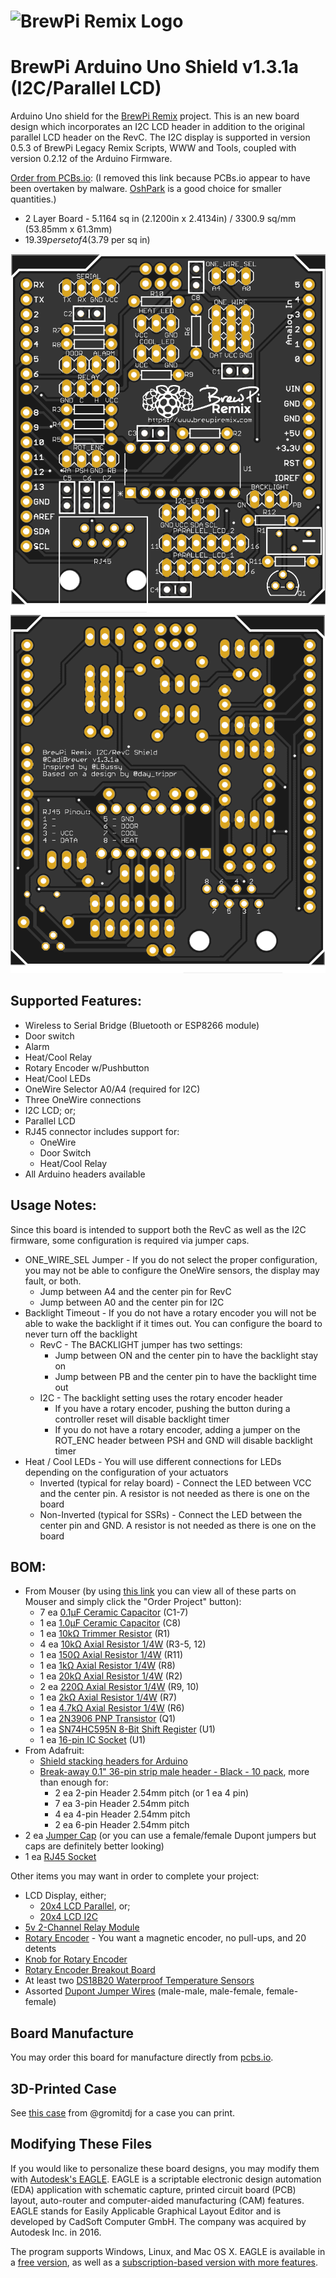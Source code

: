 # ![BrewPi Remix Logo](https://raw.githubusercontent.com/lbussy/brewpi-www-rmx/master/images/brewpi_logo.png)

# BrewPi Arduino Uno Shield v1.3.1a (I2C/Parallel LCD)

Arduino Uno shield for the [BrewPi Remix](https://www.brewpiremix.com) project. This is an new board design which incorporates an I2C LCD header in addition to the original parallel LCD header on the RevC.  The I2C display is supported in version 0.5.3 of BrewPi Legacy Remix Scripts, WWW and Tools, coupled with version 0.2.12 of the Arduino Firmware.

[Order from PCBs.io]():  (I removed this link because PCBs.io appear to have been overtaken by malware.  [OshPark](https://oshpark.com/) is a good choice for smaller quantities.)

- 2 Layer Board - 5.1164 sq in (2.1200in x 2.4134in) / 3300.9 sq/mm (53.85mm x 61.3mm)
- $19.39 per set of 4 ($3.79 per sq in)

![Board Top](Top.png) ![Board Top](Bottom.png)

## Supported Features:

  * Wireless to Serial Bridge (Bluetooth or ESP8266 module)
  * Door switch
  * Alarm
  * Heat/Cool Relay
  * Rotary Encoder w/Pushbutton
  * Heat/Cool LEDs
  * OneWire Selector A0/A4 (required for I2C)
  * Three OneWire connections
  * I2C LCD; or;
  * Parallel LCD
  * RJ45 connector includes support for:
    * OneWire
    * Door Switch
    * Heat/Cool Relay
  * All Arduino headers available

## Usage Notes:
Since this board is intended to support both the RevC as well as the I2C firmware, some configuration is required via jumper caps.

  - ONE_WIRE_SEL Jumper - If you do not select the proper configuration, you may not be able to configure the OneWire sensors, the display may fault, or both.
    - Jump between A4 and the center pin for RevC
    - Jump between A0 and the center pin for I2C
  - Backlight Timeout - If you do not have a rotary encoder you will not be able to wake the backlight if it times out.  You can configure the board to never turn off the backlight
    - RevC - The BACKLIGHT jumper has two settings:
      - Jump between ON and the center pin to have the backlight stay on
      - Jump between PB and the center pin to have the backlight time out
    - I2C - The backlight setting uses the rotary encoder header
      - If you have a rotary encoder, pushing the button during a controller reset will disable backlight timer
      - If you do not have a rotary encoder, adding a jumper on the ROT_ENC header between PSH and GND will disable backlight timer
  - Heat / Cool LEDs - You will use different connections for LEDs depending on the configuration of your actuators
    - Inverted (typical for relay board) - Connect the LED between VCC and the center pin.  A resistor is not needed as there is one on the board
    - Non-Inverted (typical for SSRs) - Connect the LED between the center pin and GND.  A resistor is not needed as there is one on the board

## BOM:

  * From Mouser (by using [this link](https://www.mouser.com/ProjectManager/ProjectDetail.aspx?AccessID=d74098d8b5) you can view all of these parts on Mouser and simply click the "Order Project" button):
    * 7 ea [0.1μF Ceramic Capacitor](https://www.mouser.com/ProductDetail/?qs=PmkNt%2FFLxQc4kNUCHU6a6Q%3D%3D) (C1-7)
    * 1 ea [1.0μF Ceramic Capacitor](https://www.mouser.com/ProductDetail/?qs=AQlKX63v8RtdX%2FUKFBhcig%3D%3D) (C8)
    * 1 ea [10kΩ Trimmer Resistor](https://www.mouser.com/ProductDetail/?qs=V3Em1enZyNPGF2%252BnCaKTKw%3D%3D) (R1)
    * 4 ea [10kΩ Axial Resistor 1/4W](https://www.mouser.com/ProductDetail/?qs=AtFvwFU%2F1FmCMXRebRRiVA%3D%3D) (R3-5, 12)
    * 1 ea [150Ω Axial Resistor 1/4W](https://www.mouser.com/ProductDetail/?qs=7jyBjEprRBipjkz1NPmruA%3D%3D) (R11)
    * 1 ea [1kΩ Axial Resistor 1/4W](https://www.mouser.com/ProductDetail/?qs=ddCg%252BR5cWn2sqOoxwN8P1g%3D%3D) (R8)
    * 1 ea [20kΩ Axial Resistor 1/4W](https://www.mouser.com/ProductDetail/KOA-Speer/MF1-4CC2002F?qs=sGAEpiMZZMu61qfTUdNhG%2Fir46E4ZSr2LQlauiwvExA%3D) (R2)
    * 2 ea [220Ω Axial Resistor 1/4W](https://www.mouser.com/ProductDetail/?qs=KVzGhl%2FcVV1aGF8Vc%2F%252BvDg%3D%3D) (R9, 10)
    * 1 ea [2kΩ Axial Resistor 1/4W](https://www.mouser.com/ProductDetail/?qs=iPPgFPFs9PM72iUDc08rBg%3D%3D) (R7)
    * 1 ea [4.7kΩ Axial Resistor 1/4W](https://www.mouser.com/ProductDetail/?qs=WbbykRgge7o4TK6QsdXS5A%3D%3D) (R6)
    * 1 ea [2N3906 PNP Transistor](https://www.mouser.com/ProductDetail/?qs=iN0KuJO79Kbn9o7a2lB4uA%3D%3D) (Q1)
    * 1 ea [SN74HC595N 8-Bit Shift Register](https://www.mouser.com/ProductDetail/?qs=IEl3ej0IqwBTHkYa8XPoMQ%3D%3D) (U1)
    * 1 ea [16-pin IC Socket](https://www.mouser.com/ProductDetail/?qs=5aG0NVq1C4zi9nx%252BGroISQ%3D%3D) (U1)
  * From Adafruit:
    * [Shield stacking headers for Arduino](https://www.adafruit.com/product/85)
    * [Break-away 0.1" 36-pin strip male header - Black - 10 pack](https://www.adafruit.com/product/392), more than enough for:
      * 2 ea 2-pin Header 2.54mm pitch (or 1 ea 4 pin)
      * 7 ea 3-pin Header 2.54mm pitch
      * 4 ea 4-pin Header 2.54mm pitch
      * 2 ea 6-pin Header 2.54mm pitch
  * 2 ea [Jumper Cap](https://www.amazon.com/ZYAMY-2-54mm-Standard-Circuit-Connection/dp/B077957RN7) (or you can use a female/female Dupont jumpers but caps are definitely better looking)
  * 1 ea [RJ45 Socket](https://www.aliexpress.com/item/High-Quality-20pcs-RJ45-8P8C-Computer-Internet-Network-PCB-Jack-Socket-Black/32736146888.html)

Other items you may want in order to complete your project:

  * LCD Display, either;
    * [20x4 LCD Parallel](https://www.amazon.com/SunFounder-Serial-Module-Arduino-Mega2560/dp/B071W8SW9R), or;
    * [20x4 LCD I2C](https://www.amazon.com/SunFounder-Serial-Module-Arduino-Mega2560/dp/B01GPUMP9C)
  * [5v 2-Channel Relay Module](https://www.amazon.com/gp/product/B00TMFVVG6)
  * [Rotary Encoder](https://www.mouser.com/ProductDetail/490-CZ11BR1E15FD120C)  - You want a magnetic encoder, no pull-ups, and 20 detents
  * [Knob for Rotary Encoder](https://www.mouser.com/ProductDetail/Eagle-Plastic-Devices/450-4763?qs=sGAEpiMZZMuiwDVLTMm01an1wsjHLopM%252Bn33k8wqz%252Bs%3D)
  * [Rotary Encoder Breakout Board](https://PCBs.io/share/zkPZ0)
  * At least two [DS18B20 Waterproof Temperature Sensors](https://www.amazon.com/gp/product/B01JKVRVNI)
  * Assorted [Dupont Jumper Wires](https://www.amazon.com/Multicolored-Breadboard-Dupont-Jumper-Wires/dp/B073X7P6N2) (male-male, male-female, female-female)

## Board Manufacture

You may order this board for manufacture directly from [pcbs.io](https://PCBs.io/share/zdeBw).

## 3D-Printed Case

See [this case](https://www.thingiverse.com/thing:3416312) from @gromitdj for a case you can print.

## Modifying These Files
If you would like to personalize these board designs, you may modify them with [Autodesk's EAGLE](https://www.autodesk.com/products/eagle/overview). EAGLE is a scriptable electronic design automation (EDA) application with schematic capture, printed circuit board (PCB) layout, auto-router and computer-aided manufacturing (CAM) features. EAGLE stands for Easily Applicable Graphical Layout Editor and is developed by CadSoft Computer GmbH. The company was acquired by Autodesk Inc. in 2016.  

The program supports Windows, Linux, and Mac OS X.  EAGLE is available in a [free version](https://www.autodesk.com/products/eagle/free-download), as well as a [subscription-based version with more features](https://www.autodesk.com/products/eagle/compare).
